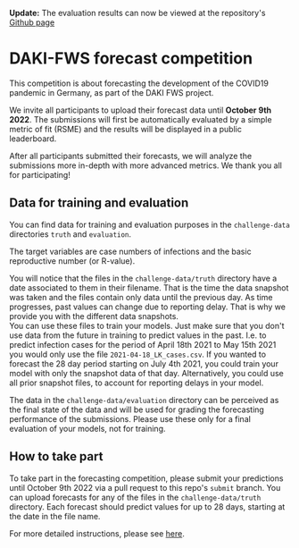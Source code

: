 **Update:** The evaluation results can now be viewed at the repository's [Github page](https://rki-daki-fws.github.io/forecast-competition/)

# DAKI-FWS forecast competition

This competition is about forecasting the development of the COVID19 pandemic in Germany, as part of the DAKI FWS project.

We invite all participants to upload their forecast data until **October 9th 2022**.
The submissions will first be automatically evaluated by a simple metric of fit (RSME) and the results will be displayed in a public leaderboard.

After all participants submitted their forecasts, we will analyze the submissions more in-depth with more advanced metrics.
We thank you all for participating!

## Data for training and evaluation
You can find data for training and evaluation purposes in the `challenge-data` directories `truth` and `evaluation`.

The target variables are case numbers of infections and the basic reproductive number (or R-value). 

You will notice that the files in the `challenge-data/truth` directory have a date associated to them in their filename. 
That is the time the data snapshot was taken and the files contain only data until the previous day.
As time progresses, past values can change due to reporting delay. That is why we provide you with the different data snapshots.  
You can use these files to train your models. Just make sure that you don't use data from the future in training to predict values in the past.
I.e. to predict infection cases for the period of April 18th 2021 to May 15th 2021 you would only use the file `2021-04-18_LK_cases.csv`.
If you wanted to forecast the 28 day period starting on July 4th 2021, you could train your model with only the snapshot data of that day.
Alternatively, you could use all prior snapshot files, to account for reporting delays in your model.

The data in the `challenge-data/evaluation` directory can be perceived as the final state of the data and will be used for grading the forecasting performance of the submissions.
Please use these only for a final evaluation of your models, not for training.

## How to take part

To take part in the forecasting competition, please submit your predictions until October 9th 2022 via a pull request to this repo's `submit` branch.
You can upload forecasts for any of the files in the `challenge-data/truth` directory. Each forecast should predict values for up to 28 days, starting at the date in the file name.

For more detailed instructions, please see [here](https://github.com/rki-daki-fws/forecast-competition/blob/main/submissions/README.md).
